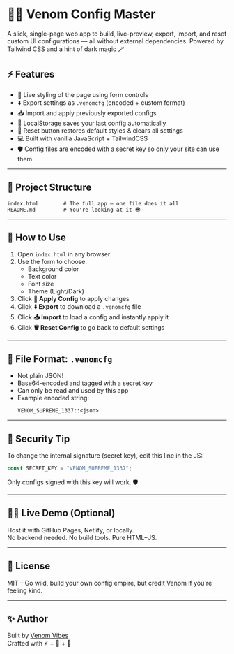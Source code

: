 # 🧙‍♂️ Venom Config Master

A slick, single-page web app to build, live-preview, export, import, and reset custom UI configurations — all without external dependencies. Powered by Tailwind CSS and a hint of dark magic 🪄

## ⚡ Features

- 🎨 Live styling of the page using form controls
- ⬇️ Export settings as `.venomcfg` (encoded + custom format)
- 📥 Import and apply previously exported configs
- 💾 LocalStorage saves your last config automatically
- 🧹 Reset button restores default styles & clears all settings
- 💻 Built with vanilla JavaScript + TailwindCSS
- 🛡️ Config files are encoded with a secret key so only your site can use them

---

## 📁 Project Structure

```plaintext
index.html        # The full app — one file does it all
README.md         # You're looking at it 😎
```

---

## 🚀 How to Use

1. Open `index.html` in any browser
2. Use the form to choose:
   - Background color
   - Text color
   - Font size
   - Theme (Light/Dark)
3. Click **💾 Apply Config** to apply changes
4. Click **⬇️ Export** to download a `.venomcfg` file
5. Click **📥 Import** to load a config and instantly apply it
6. Click **🗑️ Reset Config** to go back to default settings

---

## 🧪 File Format: `.venomcfg`

- Not plain JSON!
- Base64-encoded and tagged with a secret key
- Can only be read and used by this app
- Example encoded string:
  ```
  VENOM_SUPREME_1337::<json>
  ```

---

## 🔐 Security Tip

To change the internal signature (secret key), edit this line in the JS:

```js
const SECRET_KEY = "VENOM_SUPREME_1337";
```

Only configs signed with this key will work. 🛡️

---

## 🧙‍♂️ Live Demo (Optional)

Host it with GitHub Pages, Netlify, or locally.  
No backend needed. No build tools. Pure HTML+JS.

---

## 📜 License

MIT – Go wild, build your own config empire, but credit Venom if you're feeling kind.

---

## ✨ Author

Built by [Venom Vibes](https://github.com/Canol001)  
Crafted with ⚡ + 🧠 + 🎨

